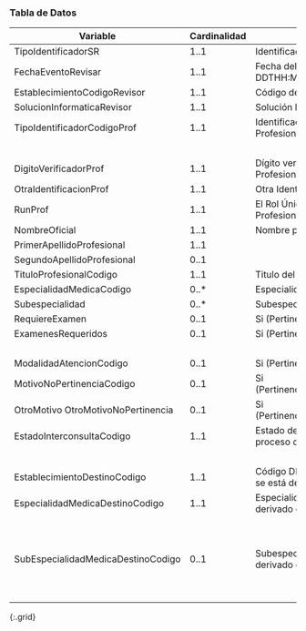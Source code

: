 ### Tabla de Datos

|            **Variable**            | **Cardinalidad** |                            **Descripción**                            |                                                   **Recurso.elemento**                                                  |
|------------------------------------|------------------|-----------------------------------------------------------------------|-------------------------------------------------------------------------------------------------------------------------|
|           TipoIdentificadorSR          |       1..1       |                   Identificador de la Interconsulta                   |                                               ServiceRequestLE.identifier                                               |
|         FechaEventoRevisar         |       1..1       |                   Fecha del Evento YYYY-MM-DDTHH:MMZ                  |                                             MessageHeaderLE.meta.lastUpdated                                            |
|    EstablecimientoCodigoRevisor    |       1..1       |                       Código de Establecimiento                       |                                                 Organization.identifier                                                 |
|     SolucionInformaticaRevisor     |       1..1       |                          Solución Informática                         |                                             MessageHeaderLE.source.software                                             |
|     TipoIdentificadorCodigoProf    |       1..1       | Identificador de identidad del Profesional. Corresponde a dos slices: |                                         Practitioner.identifier[RUN].value=valor                                        |
|                                    |                  |                                                                       |                                        Practitioner.identifier[RNPI].value=valor                                        |
|        DigitoVerificadorProf       |       1..1       |           Dígito verificador asociado al RUN del Profesional          |                                   Practitioner.identifier[RUN].extension.valueString=k                                  |
|       OtraIdentificacionProf       |       1..1       |                          Otra Identificación                          |                                      Practitioner,identifier[otro].value=valor otro                                     |
|               RunProf              |       1..1       |              El Rol Único Nacional (RUN) del Profesional              |                                       Practitioner.identifier[RUN].value=VALORRUN                                       |
|            NombreOficial           |       1..1       |                           Nombre profesional                          |                        Practitioner.name.use=official Practitioner.name.given=[nombre1, nombre2]                        |
|       PrimerApellidoProfesional    |       1..1       |                                                                       |                                                Practitionername._family=                                                |
|       SegundoApellidoProfesional   |       0..1       |                                                                       |                                   Practitioner.name.family.extension[SegundoApellido]=                                  |
|       TituloProfesionalCodigo      |       1..1       |                         Titulo del profesional                        |                                             Practitioner.qualification[TIT]                                             |
|      EspecialidadMedicaCodigo      |       0..*       |                  Especialidad Médica del profesional                  |                                             Practitioner.qualification[esp]                                             |
|           Subespecialidad          |       0..*       |                    Subespecialidad del profesional                    |                               Practitioner.qualification[subesp].extension.codeableconcept                              |
|           RequiereExamen           |       0..1       |                Si (PertinenciaInterconsulta=Pertinente)               |                                         ServiceRequestLE.extension.valueBoolean                                         |
|         ExamenesRequeridos         |       0..1       |                Si (PertinenciaInterconsulta=Pertinente)               |                    ServiceRequestExamenLE.ServicesRequest.supportingInfo.reference(ServiceRequestLE2)                   |
|                                    |                  |                                                                       |                          ServiceRequestExamenLE.baseOn(referencia al ServiceRequestLE maestro)                          |
|       ModalidadAtencionCodigo      |       0..1       |                Si (PertinenciaInterconsulta=Pertinente)               |                                                ServiceRequestLE.category                                                |
|      MotivoNoPertinenciaCodigo     |       0..1       |               Si (PertinenciaInterconsulta=NoPertinente)              |                                 ServiceRequestLE.doNotPerform.extension.codeableConcept                                 |
| OtroMotivo OtroMotivoNoPertinencia |       0..1       |               Si (PertinenciaInterconsulta=NoPertinente)              |                               ServiceRequestLE.doNotPerform.extension.codeableConcept.text                              |
|      EstadoInterconsultaCodigo     |       1..1       |      Estado de la Interconsulta en relación al proceso de negocio     |                               ServiceRequestLE.extensión.valueCodeableConcept.coding.code                               |
|                                    |                  |                                                                       |                              ServiceRequestLE.extensión.valueCodeableConcept.coding.system                              |
|    EstablecimientoDestinoCodigo    |       1..1       |        Código DEIS del establecimiento donde se está derivando        |                                            Organization2(Destino).identifier                                            |
|   EspecialidadMedicaDestinoCodigo  |       1..1       |          Especialidad médica a la que es derivado el paciente         |                              ServiceRequestLE.extension.valueCodeableConcept.coding.code=1                              |
|                                    |                  |                                                                       |                         ServiceRequestLE.extension.valueCodeableConcept.coding.display=Anatomía                         |
|                                    |                  |                                                                       | ServiceRequestLE.extension.valueCodeableConcept.coding.system=http://minsal.cl/listaespera/CodeSystem/CSEspecialidadMed |
| SubEspecialidadMedicaDestinoCodigo |       0..1       |        Subespecialidad médica a la que es derivado el paciente        |                              ServiceRequestLE.extension.valueCodeableConcept.coding.code=1                              |
|                                    |                  |                                                                       |                         ServiceRequestLE.extension.valueCodeableConcept.coding.display=Anatomía                         |
|                                    |                  |                                                                       | ServiceRequestLE.extension.valueCodeableConcept.coding.system=http://minsal.cl/listaespera/CodeSystem/CSEspecialidadMed |
{:.grid}